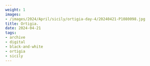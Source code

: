 ```yaml
---
weight: 1
images:
- /images/2024/April/sicily/ortigia-day-4/20240421-P1080098.jpg
title: Ortigia.
date: 2024-04-21
tags:
- archive
- digital
- black-and-white
- ortigia
- sicily
---
```


